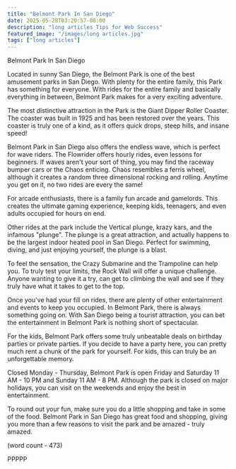 ```yaml
---
title: "Belmont Park In San Diego"
date: 2025-05-28T03:20:57-08:00
description: "long articles Tips for Web Success"
featured_image: "/images/long articles.jpg"
tags: ["long articles"]
---
```


Belmont Park In San Diego

Located in sunny San Diego, the Belmont Park is one
of the best amusement parks in San Diego.  With plenty
for the entire family, this Park has something for
everyone.  With rides for the entire family and basically
everything in between, Belmont Park makes for a very
exciting adventure.

The most distinctive attraction in the Park is the Giant 
Dipper Roller Coaster.  The coaster was built in 1925 and
has been restored over the years.  This coaster is truly
one of a kind, as it offers quick drops, steep hills, 
and insane speed!

Belmont Park in San Diego also offers the endless wave,
which is perfect for wave riders.  The Flowrider offers
hourly rides, even lessons for beginners.  If waves 
aren't your sort of thing, you may find the raceway bumper
cars or the Chaos enticing.  Chaos resembles a ferris 
wheel, although it creates a random three dimensional
rocking and rolling.  Anytime you get on it, no two rides
are every the same!

For arcade enthusiasts, there is a family fun arcade and
gamelords.  This creates the ultimate gaming experience,
keeping kids, teenagers, and even adults occupied for
hours on end.  

Other rides at the park include the Vertical plunge, krazy
kars, and the infamous "plunge".  The plunge is a great
attraction, and actually happens to be the largest indoor
heated pool in San Diego.  Perfect for swimming, diving,
and just enjoying yourself, the plunge is a blast.

To feel the sensation, the Crazy Submarine and the 
Trampoline can help you.  To truly test your limits, the
Rock Wall will offer a unique challenge.  Anyone wanting
to give it a try, can get to climbing the wall and see if 
they truly have what it takes to get to the top.

Once you've had your fill on rides, there are plenty of
other entertainment and events to keep you occupied.  In
Belmont Park, there is always something going on.  With
San Diego being a tourist attraction, you can bet the
entertainment in Belmont Park is nothing short of 
spectacular.

For the kids, Belmont Park offers some truly unbeatable
deals on birthday parties or private parties.  If you 
decide to have a party here, you can pretty much rent a
chunk of the park for yourself.  For kids, this can truly
be an unforgettable memory.

Closed Monday - Thursday, Belmont Park is open Friday and 
Saturday 11 AM - 10 PM and Sunday 11 AM - 8 PM.  Although
the park is closed on major holidays, you can visit on
the weekends and enjoy the best in entertainment.

To round out your fun, make sure you do a little shopping 
and take in some of the food.  Belmont Park in San Diego 
has great food and shopping, giving you more than a few 
reasons to visit the park and be amazed - truly amazed.

(word count - 473)

PPPPP
